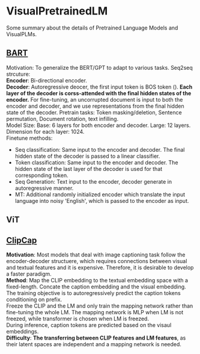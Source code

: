 # VisualPretrainedLM
Some summary about the details of Pretrained Language Models and VisualPLMs.

## [BART](https://arxiv.org/pdf/1910.13461.pdf)
Motivation: To generalize the BERT/GPT to adapt to various tasks. 
Seq2seq strcuture:   
**Encoder**: Bi-directional encoder.  
**Decoder**: Autoregressive deocer, the first input token is BOS token (*<start>*). **Each layer of the decoder is corss-attended with the final hidden states of the encoder.** For fine-tuning, an uncorrupted document is input to both the encoder and decoder, and we use representations from the final hidden state of the decoder.
Pretrain tasks: Token masking/deletion, Sentence permutation, Document rotation, text infilling.  
Model Size: Base: 6 layers for both encoder and decoder. Large: 12 layers. Dimension for each layer: 1024.   
Finetune methods: 
 - Seq classification: Same input to the encoder and decoder. The final hidden state of the decoder is passed to a linear classifier.
 - Token classification: Same input to the encoder and decoder. The hidden state of the last layer of the decoder is used for that corresponding token.
 - Seq Generation: Text input to the encoder, decoder generate in autoregressive manner.
 - MT: Additional randomly initialized encoder which translate the input language into noisy 'English', which is passed to the encoder as input. 

## ViT 
 
## [ClipCap](https://arxiv.org/pdf/2111.09734.pdf)  
 **Motivation**: Most models that deal with image captioning task follow the encoder-decoder structuere, which requires connections between visual and textual features and it is expensive. Therefore, it is desirable to develop a faster paradigm.  
 **Method**: Map the CLIP embedding to the textual embedding space with a fixed-length. Concate the caption embedding and the visual embedding. The training objective is to autoregressively predict the caption tokens conditioning on prefix.  
 Freeze the CLIP and the LM and only train the mapping network rather than fine-tuning the whole LM. The mapping network is MLP when LM is not freezed, while transformer is chosen when LM is freezed.  
 During inference, caption tokens are predicted based on the visaul embeddings.  
 **Difficulty**: **The transferring between CLIP features and LM features**, as their latent spaces are independent and a mapping network is needed. 
